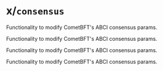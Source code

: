 # x/`consensus` 

<VersionWrap v="v2.0.0-alpha.2">

Functionality to modify CometBFT's ABCI consensus params.

</VersionWrap>

<VersionWrap v="v2.0.0-alpha.1">

Functionality to modify CometBFT's ABCI consensus params.

</VersionWrap>

<VersionWrap v="v1.1.1">

Functionality to modify CometBFT's ABCI consensus params.

</VersionWrap>

<VersionWrap v="v1.1.0">

Functionality to modify CometBFT's ABCI consensus params.

</VersionWrap>
